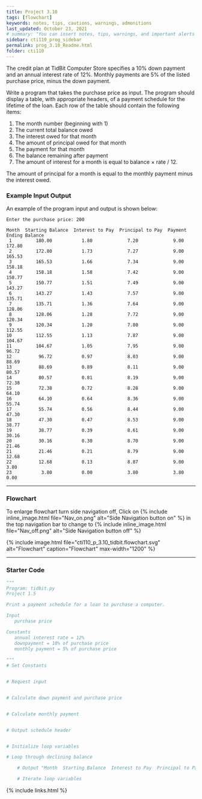 ```yaml
---
title: Project 3.10
tags: [flowchart]
keywords: notes, tips, cautions, warnings, admonitions
last_updated: October 23, 2021
# summary: "You can insert notes, tips, warnings, and important alerts in your content. These notes are stored as shortcodes made available through the linksrefs.hmtl include."
sidebar: cti110_prog_sidebar
permalink: prog_3.10_Readme.html
folder: cti110
---
```


The credit plan at TidBit Computer Store specifies a 10% down payment and an annual interest rate of 12%. Monthly payments are 5% of the listed purchase price, minus the down payment.

Write a program that takes the purchase price as input. The program should display a table, with appropriate headers, of a payment schedule for the lifetime of the loan. Each row of the table should contain the following items:

1. The month number (beginning with 1)
2. The current total balance owed
3. The interest owed for that month
4. The amount of principal owed for that month
5. The payment for that month
6. The balance remaining after payment
7. The amount of interest for a month is equal to balance × rate / 12.

The amount of principal for a month is equal to the monthly payment minus the interest owed.

### Example Input Output

An example of the program input and output is shown below:

```text
Enter the purchase price: 200

Month  Starting Balance  Interest to Pay  Principal to Pay  Payment  Ending Balance
 1         180.00           1.80             7.20             9.00           172.80
 2         172.80           1.73             7.27             9.00           165.53
 3         165.53           1.66             7.34             9.00           158.18
 4         158.18           1.58             7.42             9.00           150.77
 5         150.77           1.51             7.49             9.00           143.27
 6         143.27           1.43             7.57             9.00           135.71
 7         135.71           1.36             7.64             9.00           128.06
 8         128.06           1.28             7.72             9.00           120.34
 9         120.34           1.20             7.80             9.00           112.55
10         112.55           1.13             7.87             9.00           104.67
11         104.67           1.05             7.95             9.00            96.72
12          96.72           0.97             8.03             9.00            88.69
13          88.69           0.89             8.11             9.00            80.57
14          80.57           0.81             8.19             9.00            72.38
15          72.38           0.72             8.28             9.00            64.10
16          64.10           0.64             8.36             9.00            55.74
17          55.74           0.56             8.44             9.00            47.30
18          47.30           0.47             8.53             9.00            38.77
19          38.77           0.39             8.61             9.00            30.16
20          30.16           0.30             8.70             9.00            21.46
21          21.46           0.21             8.79             9.00            12.68
22          12.68           0.13             8.87             9.00             3.80
23           3.80           0.00             3.80             3.80             0.00
```

---

### Flowchart

To enlarge flowchart turn side navigation off, Click on {% include inline_image.html
file="Nav_on.png" alt="Side Navigation button on" %} in the top navigation bar to change to {% include inline_image.html
file="Nav_off.png" alt="Side Navigation button off" %}

{% include image.html file="cti110_p_3.10_tidbit.flowchart.svg" alt="Flowchart" caption="Flowchart" max-width="1200" %}

---

### Starter Code

```python
"""
Program: tidbit.py
Project 1.5

Print a payment schedule for a loan to purchase a computer.

Input
   purchase price

Constants
   annual interest rate = 12%
   downpayment = 10% of purchase price
   monthly payment = 5% of purchase price
   
"""
# Set Constants


# Request input


# Calculate down payment and purchase price


# Calculate monthly payment


# Output schedule header


# Initialize loop variables

# Loop through declining balance

    # Output "Month  Starting Balance  Interest to Pay  Principal to Pay  Payment  Ending Balance" on this iteration

    # Iterate loop variables

```

{% include links.html %}
